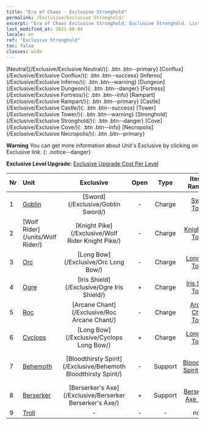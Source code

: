 ```yaml
---
title: "Era of Chaos - Exclusive Stronghold"
permalink: /Exclusive/Exclusive Stronghold/
excerpt: "Era of Chaos Exclusive Stronghold. Exclusive Stronghold. List of Exclusive Stronghold in Era of Chaos"
last_modified_at: 2021-08-04
locale: en
ref: "Exclusive Stronghold"
toc: false
classes: wide
---
```

 [Neutral](/Exclusive/Exclusive Neutral/){: .btn .btn--primary} [Conflux](/Exclusive/Exclusive Conflux/){: .btn .btn--success} [Inferno](/Exclusive/Exclusive Inferno/){: .btn .btn--warning} [Dungeon](/Exclusive/Exclusive Dungeon/){: .btn .btn--danger} [Fortress](/Exclusive/Exclusive Fortress/){: .btn .btn--info} [Rampart](/Exclusive/Exclusive Rampart/){: .btn .btn--primary} [Castle](/Exclusive/Exclusive Castle/){: .btn .btn--success} [Tower](/Exclusive/Exclusive Tower/){: .btn .btn--warning} [Stronghold](/Exclusive/Exclusive Stronghold/){: .btn .btn--danger} [Cove](/Exclusive/Exclusive Cove/){: .btn .btn--info} [Necropolis](/Exclusive/Exclusive Necropolis/){: .btn .btn--primary} 

**Warning** You can get more information about Unit's Exclusive by clicking on Exclusive link. 
{: .notice--danger}

 **Exclusive Level Upgrade:** [Exclusive Upgrade Cost Per Level](/Exclusive/ExclusiveUpgradeCostPerLevel/)

  | Nr |         Unit        | Exclusive | Open  |    Type   |  Item to Rank UP      |  Skin   |
  |:---|:--------------------|:-------------:|:-----:|:---------:|:---------------------:|:-------:|
  | 1  | [Goblin](/units/Goblin/) | [Sword](/Exclusive/Goblin Sword/) | - | Charge | [Sword Token](/Items/con_912/) | - |
  | 2  | [Wolf Rider](/units/Wolf Rider/) | [Knight Pike](/Exclusive/Wolf Rider Knight Pike/) | - | Charge | [Knight Pike Token](/Items/con_916/) | - |
  | 3  | [Orc](/units/Orc/) | [Long Bow](/Exclusive/Orc Long Bow/) | - | Charge | [Long Bow Token](/Items/con_914/) | - |
  | 4  | [Ogre](/units/Ogre/) | [Iris Shield](/Exclusive/Ogre Iris Shield/) | + | Charge | [Iris Shield Token](/Items/con_913/) | - |
  | 5  | [Roc](/units/Roc/) | [Arcane Chant](/Exclusive/Roc Arcane Chant/) | - | Charge | [Arcane Chant Token](/Items/con_915/) | - |
  | 6  | [Cyclops](/units/Cyclops/) | [Long Bow](/Exclusive/Cyclops Long Bow/) | + | Charge | [Long Bow Token](/Items/con_914/) | - |
  | 7  | [Behemoth](/units/Behemoth/) | [Bloodthirsty Spirit](/Exclusive/Behemoth Bloodthirsty Spirit/) | - | Support | [Bloodthirsty Spirit Token](/Items/con_982/) | [Bloodthirsty Spirit Special Skin](/Items/con_650/) |
  | 8  | [Berserker](/units/Berserker/) | [Berserker's Axe](/Exclusive/Berserker Berserker's Axe/) | + | Support | [Berserker's Axe Token](/Items/con_983/) | [Berserker's Axe Special Skin](/Items/con_651/) |
  | 9  | [Troll](/units/Troll/) | - | - | - | none | none |
